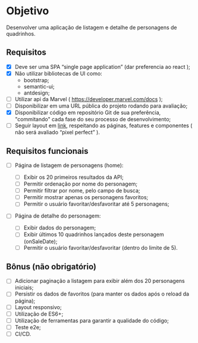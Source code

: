 # Objetivo

Desenvolver uma aplicação de listagem e detalhe de personagens de quadrinhos.

## Requisitos

- [x] Deve ser uma SPA “single page application” (dar preferencia ao react );
- [x] Não utilizar bibliotecas de UI como:
  - bootstrap;
  - semantic-ui;
  - antdesign;
- [ ] Utilizar api da Marvel ( https://developer.marvel.com/docs );
- [ ] Disponibilizar em uma URL pública do projeto rodando para avaliação;
- [x] Disponibilizar código em repositório Git de sua preferência, "commitando" cada fase do seu processo de desenvolvimento;
- [ ] Seguir layout em [link](./Telas/home.png), respeitando as páginas, features e componentes ( não será avaliado “pixel perfect” ).

## Requisitos funcionais

- [ ] Página de listagem de personagens (home):

  - [ ] Exibir os 20 primeiros resultados da API;
  - [ ] Permitir ordenação por nome do personagem;
  - [ ] Permitir filtrar por nome, pelo campo de busca;
  - [ ] Permitir mostrar apenas os personagens favoritos;
  - [ ] Permitir o usuário favoritar/desfavoritar até 5 personagens;

- [ ] Página de detalhe do personagem:
  - [ ] Exibir dados do personagem;
  - [ ] Exibir últimos 10 quadrinhos lançados deste personagem (onSaleDate);
  - [ ] Permitir o usuário favoritar/desfavoritar (dentro do limite de 5).

## Bônus (não obrigatório)

- [ ] Adicionar paginação a listagem para exibir além dos 20 personagens iniciais;
- [ ] Persistir os dados de favoritos (para manter os dados após o reload da página);
- [ ] Layout responsivo;
- [ ] Utilização de ES6+;
- [ ] Utilização de ferramentas para garantir a qualidade do código;
- [ ] Teste e2e;
- [ ] CI/CD.
